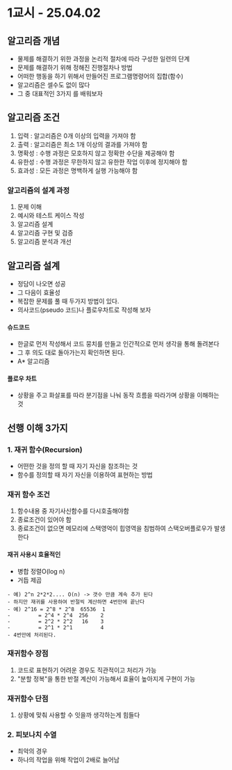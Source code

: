 # 1교시 - 25.04.02
## 알고리즘 개념
- 물제를 해결하기 위한 과정을 논리적 절차에 따라 구성한 일련의 단계
- 문제를 해결하기 위해 정해진 진행절차나 방법
- 어떠한 행동을 하기 위해서 만들어진 프로그램명령어의 집합(함수)
- 알고리즘은 셀수도  없이 많다 
- 그 중 대표적인 3가지 를 배워보자
 
## 알고리즘 조건
1. 입력 : 알고리즘은 0개 이상의 입력을 가져야 함
2. 출력 : 알고리즘은 최소 1개 이상의 결과를 가져야 함
3. 명확성 : 수행 과정은 모호하지 않고 정확한 수단을 제공해야 함
4. 유한성 : 수행 과정은 무한하지 않고 유한한 작업 이후에 정지해야 함
5. 효과성 : 모든 과정은 명백하게 실행 가능해야 함

### 알고리즘의 설계 과정
1. 문제 이해
2. 예시와 테스트 케이스 작성
3. 알고리즘 설계
4. 알고리즘 구현 및 검증
5. 알고리즘 분석과 개선

## 알고리즘 설계
- 정담이 나오면 성공
- 그 다음이 효율성
- 복잡한 문제를 풀 때 두가지 방법이 있다.
- 의사코드(pseudo 코드)나 플로우차트로 작성해 보자

#### 슈드코드
- 한글로 먼저 작성해서 코드 뭉치를 만들고 인간적으로 먼저 생각을 통해 돌려본다
- 그 후 의도 대로 돌아가는지 확인하면 된다.
- A* 알고리즘

#### 플로우 차트
- 상황을 주고 화살표를 따라 분기점을 나눠 동작 흐름을 따라가며 상황을 이해하는 것

## 선행 이해 3가지
### 1. 재귀 함수(Recursion)
- 어떤한 것을 정의 할 때 자기 자신을 참조하는 것 
- 함수를 정의할 때 자기 자신을 이용하여 표현하는 방법

### 재귀 함수 조건
1. 함수내용 중 자기사신함수를 다시호출해야함
2. 종료조건이 있어야 함
3. 종료조건이 없으면 메모리에 스택영억이 힙영역을 침범하여 스택오버플로우가 발생한다

#### 재귀 사용시 효율적인
- 병합 정렬O(log n)
- 거듭 제곱 
```
- 예) 2^n 2*2*2.... O(n) -> 갯수 만큼 계속 추가 된다
- 하지만 재귀를 사용하여 반절씩 계산하면 4번만에 끝난다
- 예) 2^16 = 2^8 * 2^8  65536  1
-         = 2^4 * 2^4  256    2
-         = 2^2 * 2^2   16    3
-         = 2^1 * 2^1         4
- 4번만에 처리된다.
```
### 재귀함수 장점
1. 코드로 표현하기 어려운 경우도 직관적이고 처리가 가능
2. "분할 정복"을 통한 반절 계산이 가능해서 효율이 높아지게 구현이 가능

### 재귀함수 단점
1. 상황에 맞춰 사용할 수 잇을까 생각하는게 힘들다


### 2. 피보나치 수열
- 최악의 경우
- 하나의 작업을 위해 작업이 2배로 늘어남 

